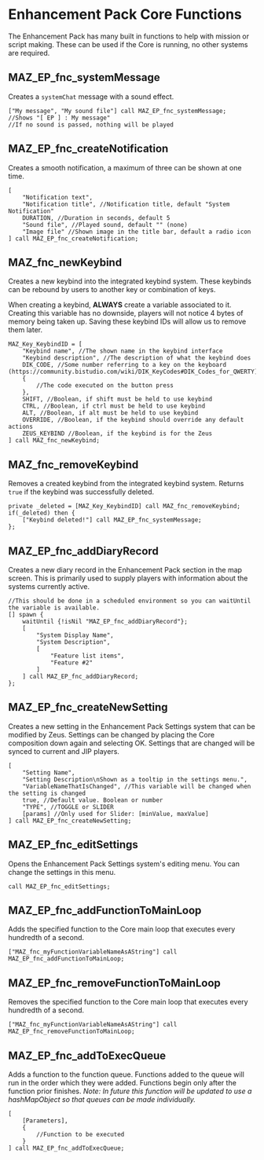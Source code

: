 
# Enhancement Pack Core Functions
The Enhancement Pack has many built in functions to help with mission or script making. These can be used if the Core is running, no other systems are required.

## MAZ_EP_fnc_systemMessage
Creates a `systemChat` message with a sound effect. 
```sqf
["My message", "My sound file"] call MAZ_EP_fnc_systemMessage;
//Shows "[ EP ] : My message"
//If no sound is passed, nothing will be played
```

## MAZ_EP_fnc_createNotification
Creates a smooth notification, a maximum of three can be shown at one time. 
```sqf
[
	"Notification text",
	"Notification title", //Notification title, default "System Notification"
	DURATION, //Duration in seconds, default 5
	"Sound file", //Played sound, default "" (none)
	"Image file" //Shown image in the title bar, default a radio icon
] call MAZ_EP_fnc_createNotification;
```

## MAZ_fnc_newKeybind
Creates a new keybind into the integrated keybind system. These keybinds can be rebound by users to another key or combination of keys. 

When creating a keybind, **ALWAYS** create a variable associated to it. Creating this variable has no downside, players will not notice 4 bytes of memory being taken up. Saving these keybind IDs will allow us to remove them later. 
```sqf
MAZ_Key_KeybindID = [
	"Keybind name", //The shown name in the keybind interface
	"Keybind description", //The description of what the keybind does
	DIK_CODE, //Some number referring to a key on the keyboard (https://community.bistudio.com/wiki/DIK_KeyCodes#DIK_Codes_for_QWERTY)
	{
		//The code executed on the button press
	},
	SHIFT, //Boolean, if shift must be held to use keybind
	CTRL, //Boolean, if ctrl must be held to use keybind
	ALT, //Boolean, if alt must be held to use keybind
	OVERRIDE, //Boolean, if the keybind should override any default actions
	ZEUS_KEYBIND //Boolean, if the keybind is for the Zeus
] call MAZ_fnc_newKeybind;
```

## MAZ_fnc_removeKeybind
Removes a created keybind from the integrated keybind system. Returns `true` if the keybind was successfully deleted.
```sqf
private _deleted = [MAZ_Key_KeybindID] call MAZ_fnc_removeKeybind;
if(_deleted) then {
	["Keybind deleted!"] call MAZ_EP_fnc_systemMessage;
};
```

## MAZ_EP_fnc_addDiaryRecord
Creates a new diary record in the Enhancement Pack section in the map screen. This is primarily used to supply players with information about the systems currently active. 
```sqf
//This should be done in a scheduled environment so you can waitUntil the variable is available.
[] spawn {
	waitUntil {!isNil "MAZ_EP_fnc_addDiaryRecord"};
	[
		"System Display Name", 
		"System Description",
		[
			"Feature list items",
			"Feature #2"
		]
	] call MAZ_EP_fnc_addDiaryRecord;
};
```

## MAZ_EP_fnc_createNewSetting
Creates a new setting in the Enhancement Pack Settings system that can be modified by Zeus. Settings can be changed by placing the Core composition down again and selecting OK. Settings that are changed will be synced to current and JIP players.
```sqf
[
	"Setting Name",
	"Setting Description\nShown as a tooltip in the settings menu.",
	"VariableNameThatIsChanged", //This variable will be changed when the setting is changed
	true, //Default value. Boolean or number
	"TYPE", //TOGGLE or SLIDER
	[params] //Only used for Slider: [minValue, maxValue]
] call MAZ_EP_fnc_createNewSetting;
```

## MAZ_EP_fnc_editSettings
Opens the Enhancement Pack Settings system's editing menu. You can change the settings in this menu.
```sqf
call MAZ_EP_fnc_editSettings;
```

## MAZ_EP_fnc_addFunctionToMainLoop
Adds the specified function to the Core main loop that executes every hundredth of a second.
```sqf
["MAZ_fnc_myFunctionVariableNameAsAString"] call MAZ_EP_fnc_addFunctionToMainLoop;
```

## MAZ_EP_fnc_removeFunctionToMainLoop
Removes the specified function to the Core main loop that executes every hundredth of a second.
```sqf
["MAZ_fnc_myFunctionVariableNameAsAString"] call MAZ_EP_fnc_removeFunctionToMainLoop;
```

## MAZ_EP_fnc_addToExecQueue
Adds a function to the function queue. Functions added to the queue will run in the order which they were added. Functions begin only after the function prior finishes.
*Note: In future this function will be updated to use a hashMapObject so that queues can be made individually.*
```sqf
[
	[Parameters],
	{
		//Function to be executed
	}
] call MAZ_EP_fnc_addToExecQueue;
```
